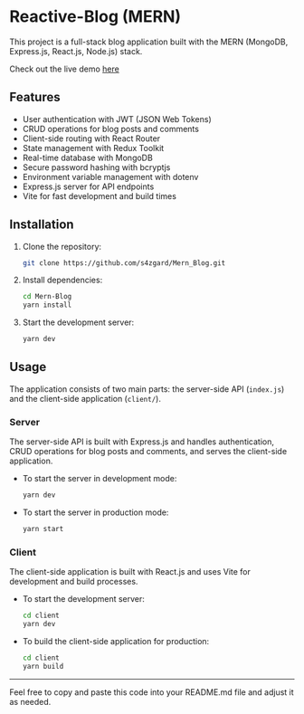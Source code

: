 
# Reactive-Blog (MERN)

This project is a full-stack blog application built with the MERN (MongoDB, Express.js, React.js, Node.js) stack.

Check out the live demo [here](https://blogreact-e1ebc0699034.herokuapp.com)

## Features

- User authentication with JWT (JSON Web Tokens)
- CRUD operations for blog posts and comments
- Client-side routing with React Router
- State management with Redux Toolkit
- Real-time database with MongoDB
- Secure password hashing with bcryptjs
- Environment variable management with dotenv
- Express.js server for API endpoints
- Vite for fast development and build times

## Installation

1. Clone the repository:

   ```bash
   git clone https://github.com/s4zgard/Mern_Blog.git
   ```

2. Install dependencies:

   ```bash
   cd Mern-Blog
   yarn install
   ```

3. Start the development server:

   ```bash
   yarn dev
   ```

## Usage

The application consists of two main parts: the server-side API (`index.js`) and the client-side application (`client/`). 

### Server

The server-side API is built with Express.js and handles authentication, CRUD operations for blog posts and comments, and serves the client-side application.

- To start the server in development mode:

  ```bash
  yarn dev
  ```

- To start the server in production mode:

  ```bash
  yarn start
  ```

### Client

The client-side application is built with React.js and uses Vite for development and build processes. 

- To start the development server:

  ```bash
  cd client
  yarn dev
  ```

- To build the client-side application for production:

  ```bash
  cd client
  yarn build
  ```
<hr>
Feel free to copy and paste this code into your README.md file and adjust it as needed.
